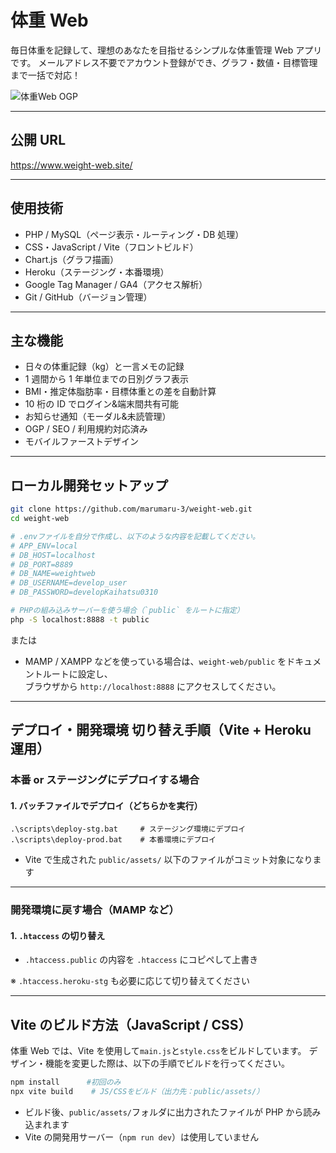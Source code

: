 # 体重 Web

毎日体重を記録して、理想のあなたを目指せるシンプルな体重管理 Web アプリです。
メールアドレス不要でアカウント登録ができ、グラフ・数値・目標管理まで一括で対応！

![体重Web OGP](https://www.weight-web.site/images/ogp.png)

---

## 公開 URL

https://www.weight-web.site/

---

## 使用技術

- PHP / MySQL（ページ表示・ルーティング・DB 処理）
- CSS・JavaScript / Vite（フロントビルド）
- Chart.js（グラフ描画）
- Heroku（ステージング・本番環境）
- Google Tag Manager / GA4（アクセス解析）
- Git / GitHub（バージョン管理）

---

## 主な機能

- 日々の体重記録（kg）と一言メモの記録
- 1 週間から 1 年単位までの日別グラフ表示
- BMI・推定体脂肪率・目標体重との差を自動計算
- 10 桁の ID でログイン&端末間共有可能
- お知らせ通知（モーダル&未読管理）
- OGP / SEO / 利用規約対応済み
- モバイルファーストデザイン

---

## ローカル開発セットアップ

```bash
git clone https://github.com/marumaru-3/weight-web.git
cd weight-web

# .envファイルを自分で作成し、以下のような内容を記載してください。
# APP_ENV=local
# DB_HOST=localhost
# DB_PORT=8889
# DB_NAME=weightweb
# DB_USERNAME=develop_user
# DB_PASSWORD=developKaihatsu0310

# PHPの組み込みサーバーを使う場合（`public` をルートに指定）
php -S localhost:8888 -t public
```

または

- MAMP / XAMPP などを使っている場合は、`weight-web/public` をドキュメントルートに設定し、  
  ブラウザから `http://localhost:8888` にアクセスしてください。

---

## デプロイ・開発環境 切り替え手順（Vite + Heroku 運用）

### 本番 or ステージングにデプロイする場合

#### 1. バッチファイルでデプロイ（どちらかを実行）

```
.\scripts\deploy-stg.bat     # ステージング環境にデプロイ
.\scripts\deploy-prod.bat    # 本番環境にデプロイ
```

- Vite で生成された `public/assets/` 以下のファイルがコミット対象になります

---

### 開発環境に戻す場合（MAMP など）

#### 1. `.htaccess` の切り替え

- `.htaccess.public` の内容を `.htaccess` にコピペして上書き

※ `.htaccess.heroku-stg` も必要に応じて切り替えてください

---

## Vite のビルド方法（JavaScript / CSS）

体重 Web では、Vite を使用して`main.js`と`style.css`をビルドしています。
デザイン・機能を変更した際は、以下の手順でビルドを行ってください。

```bash
npm install      #初回のみ
npx vite build    # JS/CSSをビルド（出力先：public/assets/）
```

- ビルド後、`public/assets/`フォルダに出力されたファイルが PHP から読み込まれます
- Vite の開発用サーバー（`npm run dev`）は使用していません

